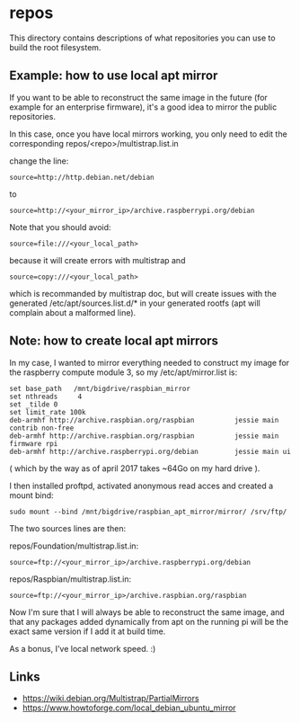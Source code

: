 repos
===============

This directory contains descriptions of what repositories you can use to build the root filesystem.


## Example: how to use local apt mirror

If you want to be able to reconstruct the same image in the future (for example for an enterprise firmware), it's a good idea to mirror the public repositories.

In this case, once you have local mirrors working, you only need to edit the corresponding repos/\<repo\>/multistrap.list.in

change the line:
```
source=http://http.debian.net/debian
```
to
```
source=http://<your_mirror_ip>/archive.raspberrypi.org/debian
```


Note that you should avoid:
```
source=file:///<your_local_path>
```
because it will create errors with multistrap
and
```
source=copy:///<your_local_path>
```
which is recommanded by multistrap doc, but will create issues with the generated /etc/apt/sources.list.d/\* in your generated rootfs (apt will complain about a malformed line).


## Note: how to create local apt mirrors

In my case, I wanted to mirror everything needed to construct my image for the raspberry compute module 3, so
my /etc/apt/mirror.list is:
```
set base_path   /mnt/bigdrive/raspbian_mirror
set nthreads     4
set _tilde 0
set limit_rate 100k
deb-armhf http://archive.raspbian.org/raspbian          jessie main contrib non-free
deb-armhf http://archive.raspbian.org/raspbian          jessie main firmware rpi
deb-armhf http://archive.raspberrypi.org/debian         jessie main ui
```
( which by the way as of april 2017 takes ~64Go on my hard drive ).

I then installed proftpd, activated anonymous read acces and created a mount bind:
```
sudo mount --bind /mnt/bigdrive/raspbian_apt_mirror/mirror/ /srv/ftp/
```

The two sources lines are then:

repos/Foundation/multistrap.list.in:
```
source=ftp://<your_mirror_ip>/archive.raspberrypi.org/debian
```
repos/Raspbian/multistrap.list.in:
```
source=ftp://<your_mirror_ip>/archive.raspbian.org/raspbian
```

Now I'm sure that I will always be able to reconstruct the same image, and that any packages added dynamically from apt on the running pi will be the exact same version if I add it at build time.

As a bonus, I've local network speed. :)


## Links
* https://wiki.debian.org/Multistrap/PartialMirrors
* https://www.howtoforge.com/local_debian_ubuntu_mirror

